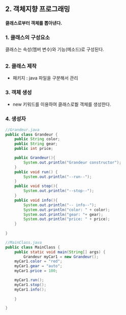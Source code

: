 ## 2. 객체지향 프로그래밍


#### 클래스로부터 객체를 뽑아낸다.

### 1. 클래스의 구성요소 
클래스는 속성(멤버 변수)와 기능(메소드)로 구성된다.

## 
### 2. 클래스 제작
 * 패키지 : java 파일을 구분해서 관리 

### 3. 객체 생성
 * new 키워드를 이용하여 클래스로붵 객체를 생성한다.

### 4. 생성자

```java
//Grandeur.java
public class Grandeur {
	public String color;
	public String gear;
	public int price;

	public Grandeur(){
		System.out.println("Grandeur constructor");
	}
	public void run() {
		System.out.println("--run--");
	}
	public void stop(){
		System.out.println("--stop--");
	}
	public void info(){
		System.out.println("-- info--");
		System.out.println("color: " + color);
		System.out.println("gear: "+ gear);
		System.out.println("price: " + price);
	}	
	
}
```
```java
//MainClass.java
public class MainClass {
	public static void main(String[] args) {
		Grandeur myCar1 = new Grandeur();
	myCar1.color = "red";
	myCar1.gear = "auto";
	myCar1.price = 100;

	myCar1.run();
	myCar1.stop();
	myCar1.info();
		
	}

}
```
